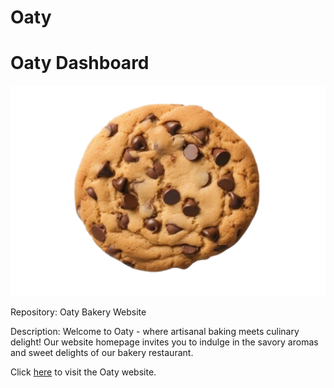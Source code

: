 # Oaty
# Oaty Dashboard
![Oaty Logo](assets/img/Chocolate-chip.svg)

Repository: Oaty Bakery Website

Description:
Welcome to Oaty - where artisanal baking meets culinary delight! Our website homepage invites you to indulge in the savory aromas and sweet delights of our bakery restaurant.

[Visit Oaty Website]: https://rahyudiy.github.io/oaty/
Click [here][Visit Oaty Website] to visit the Oaty website.
